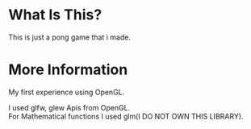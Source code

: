 # What Is This?
This is just a pong game that i made.</br>

# More Information
My first experience using OpenGL.</br>

I used glfw, glew Apis from OpenGL.</br>
For Mathematical functions I used glm(I DO NOT OWN THIS LIBRARY).
